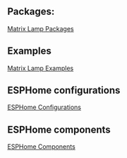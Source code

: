## Packages:

[Matrix Lamp Packages](https://github.com/andrewjswan/matrix-lamp/tree/main/packages)

## Examples

[Matrix Lamp Examples](https://github.com/andrewjswan/matrix-lamp/tree/main/examples)

## ESPHome configurations

[ESPHome Configurations](https://github.com/andrewjswan/esphome-config)

## ESPHome components

[ESPHome Components](https://andrewjswan.github.io/esphome-components)
